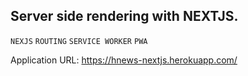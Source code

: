 Server side rendering with NEXTJS.
----------------------------

`NEXJS`
`ROUTING`
`SERVICE WORKER`
`PWA`

Application URL:  https://hnews-nextjs.herokuapp.com/
